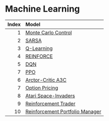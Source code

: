 # Machine Learning

|Index |Model                                                                          |
|----:|:---------------------------------------------------------------------------------|
|1 |  [Monte Carlo Control](./mc_control.ipynb)    |
|2 |  [SARSA](./sarsa.ipynb)    |
|3 |  [Q-Learning](./q_learning.ipynb)    |
|4 |  [REINFORCE](./reinforce.ipynb)    |
|5 |  [DQN](./dqn.ipynb)    |
|7 |  [PPO](./ppo.ipynb)    |
|6 |  [Arctor-Critic A3C](./a3c.ipynb)    |
|7 |  [Option Pricing](./american_option.ipynb)    |
|8 |  [Atari Space-Invaders](./atari_space_invaders.ipynb)    |
|9 |  [Reinforcement Trader](./reinforcement_trader.ipynb)    |
|10 |  [Reinforcement Portfolio Manager](./reinforcement_pm.ipynb)    |

```python

```